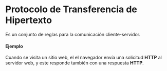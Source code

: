 # Protocolo de Transferencia de Hipertexto

Es un conjunto de reglas para la comunicación cliente-servidor.

#### Ejemplo
Cuando se visita un sitio web, el el navegador envía una solicitud **HTTP** al servidor web, y este responde también con una respuesta **HTTP**.




